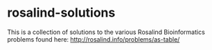 rosalind-solutions
==================

This is a collection of solutions to the various Rosalind Bioinformatics problems found here: http://rosalind.info/problems/as-table/